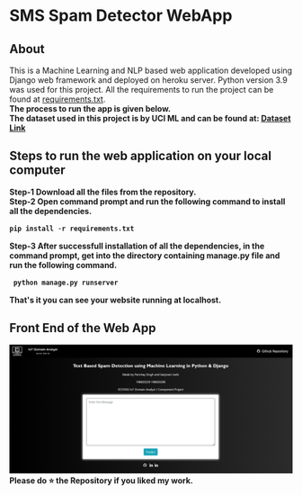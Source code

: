 # SMS Spam Detector WebApp
## About
This is a Machine Learning and NLP based web application developed using Django web framework and deployed on heroku server. Python version 3.9 was used for this project. All the requirements to run the project can be found at [requirements.txt](https://github.com/Parichay-Singh/SMS-Spam-Detection-WebApp/blob/main/requirements.txt).
<br>
<b>The process to run the app is given below.<br>
<b>The dataset used in this project is by UCI ML and can be found at:</b> [Dataset Link](https://www.kaggle.com/datasets/uciml/sms-spam-collection-dataset)
## Steps to run the web application on your local computer
**Step-1** Download all the files from the repository.<br>
**Step-2** Open command prompt and run the following command to install all the dependencies.<br>
```python
pip install -r requirements.txt
``` 
**Step-3** After successfull installation of all the dependencies, in the command prompt, get into the directory containing manage.py file and run the following command.<br>
```python
 python manage.py runserver
```

That's it you can see your website running at localhost.
## Front End of the Web App
![alt text](https://github.com/Parichay-Singh/SMS-Spam-Detection-WebApp/blob/main/frontend.png)
<b>Please do ⭐ the Repository if you liked my work.</b>
